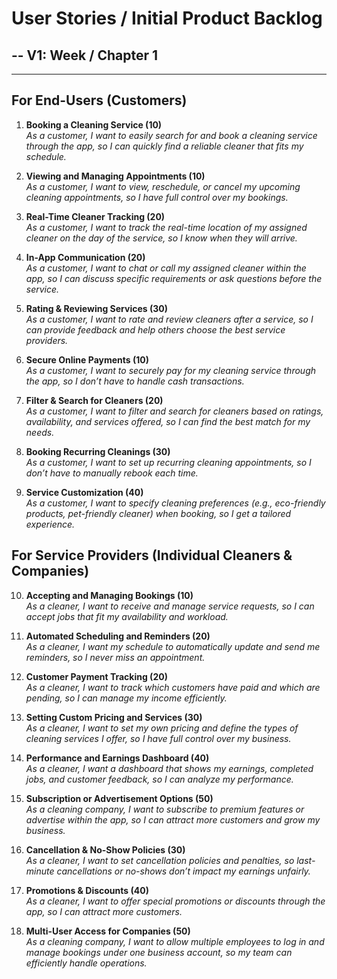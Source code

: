 # User Stories / Initial Product Backlog

## -- V1: Week / Chapter 1 

---

## For End-Users (Customers)

1. **Booking a Cleaning Service (10)**  
    _As a customer, I want to easily search for and book a cleaning service through the app, so I can quickly find a reliable cleaner that fits my schedule._
    
2. **Viewing and Managing Appointments (10)**  
    _As a customer, I want to view, reschedule, or cancel my upcoming cleaning appointments, so I have full control over my bookings._
    
3. **Real-Time Cleaner Tracking (20)**  
    _As a customer, I want to track the real-time location of my assigned cleaner on the day of the service, so I know when they will arrive._
    
4. **In-App Communication (20)**  
    _As a customer, I want to chat or call my assigned cleaner within the app, so I can discuss specific requirements or ask questions before the service._
    
5. **Rating & Reviewing Services (30)**  
    _As a customer, I want to rate and review cleaners after a service, so I can provide feedback and help others choose the best service providers._
    
6. **Secure Online Payments (10)**  
    _As a customer, I want to securely pay for my cleaning service through the app, so I don’t have to handle cash transactions._
    
7. **Filter & Search for Cleaners (20)**  
    _As a customer, I want to filter and search for cleaners based on ratings, availability, and services offered, so I can find the best match for my needs._
    
8. **Booking Recurring Cleanings (30)**  
    _As a customer, I want to set up recurring cleaning appointments, so I don’t have to manually rebook each time._
    
9. **Service Customization (40)**  
    _As a customer, I want to specify cleaning preferences (e.g., eco-friendly products, pet-friendly cleaner) when booking, so I get a tailored experience._
## For Service Providers (Individual Cleaners & Companies)

10. **Accepting and Managing Bookings (10)**  
    _As a cleaner, I want to receive and manage service requests, so I can accept jobs that fit my availability and workload._
    
11. **Automated Scheduling and Reminders (20)**  
    _As a cleaner, I want my schedule to automatically update and send me reminders, so I never miss an appointment._
    
12. **Customer Payment Tracking (20)**  
    _As a cleaner, I want to track which customers have paid and which are pending, so I can manage my income efficiently._
    
13. **Setting Custom Pricing and Services (30)**  
    _As a cleaner, I want to set my own pricing and define the types of cleaning services I offer, so I have full control over my business._
    
14. **Performance and Earnings Dashboard (40)**  
    _As a cleaner, I want a dashboard that shows my earnings, completed jobs, and customer feedback, so I can analyze my performance._
    
15. **Subscription or Advertisement Options (50)**  
    _As a cleaning company, I want to subscribe to premium features or advertise within the app, so I can attract more customers and grow my business._
16. **Cancellation & No-Show Policies (30)**  
    _As a cleaner, I want to set cancellation policies and penalties, so last-minute cancellations or no-shows don’t impact my earnings unfairly._
    
17. **Promotions & Discounts (40)**  
    _As a cleaner, I want to offer special promotions or discounts through the app, so I can attract more customers._
    
18. **Multi-User Access for Companies (50)**  
    _As a cleaning company, I want to allow multiple employees to log in and manage bookings under one business account, so my team can efficiently handle operations._

